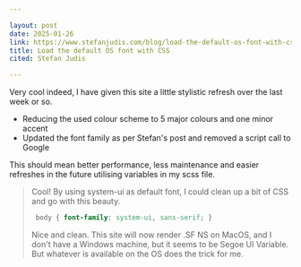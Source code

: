 ```yaml
---

layout: post
date: 2025-01-26
link: https://www.stefanjudis.com/blog/load-the-default-os-font-with-css/
title: Load the default OS font with CSS
cited: Stefan Judis

---
```


Very cool indeed, I have given this site a little stylistic refresh over the last week or so.

- Reducing the used colour scheme to 5 major colours and one minor accent
- Updated the font family as per Stefan's post and removed a script call to Google

This should mean better performance, less maintenance and easier refreshes in the future utilising variables in my scss file.

> Cool! By using system-ui as default font, I could clean up a bit of CSS and go with this beauty.
>    ```css
>     body { font-family: system-ui, sans-serif; }
>    ```
> Nice and clean. This site will now render .SF NS on MacOS, and I don't have a Windows machine, but it seems to be Segoe UI Variable. But whatever is available on the OS does the trick for me.
